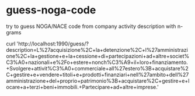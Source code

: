 # guess-noga-code
try to guess NOGA/NACE code from company activity description with n-grams

curl 'http://localhost:1990/guess/?description=L%27acquisizione%2C+la+detenzione%2C+l%27amministrazione%2C+la+gestione+e+la+cessione+di+partecipazioni+ad+altre+societ%C3%A0+nazionali+e%2Fo+estere+nonch%C3%A9+il+loro+finanziamento.+Svolgere+attivit%C3%A0+commerciale+all%27estero%3B+acquistare%2C+gestire+e+vendere+titoli+e+prodotti+finanziari+nell%27ambito+dell%27amministrazione+del+proprio+patrimonio%3B+acquistare%2C+gestire+e+locare+a+terzi+beni+immobili.+Partecipare+ad+altre+imprese.' 

